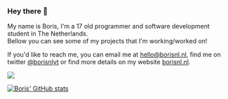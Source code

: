 ### Hey there 👋

My name is Boris, I'm a 17 old programmer and software development student in The Netherlands.<br>
Bellow you can see some of my projects that I'm working/worked on!

If you'd like to reach me, you can email me at [hello@borisnl.nl](mailto:hello@borisnl.nl), find me on twitter [@borisnlyt](https://twitter.com/borisnlyt) or find more details on my website [borisnl.nl](https://borisnl.nl/).

![](https://komarev.com/ghpvc/?username=borisnliscool&color=blue&style=for-the-badge&label=PROFILE+VISITS)

[![Boris' GitHub stats](https://github-readme-stats.vercel.app/api?username=borisnliscool&show_icons=true&theme=dark)](https://github.com/anuraghazra/github-readme-stats)
